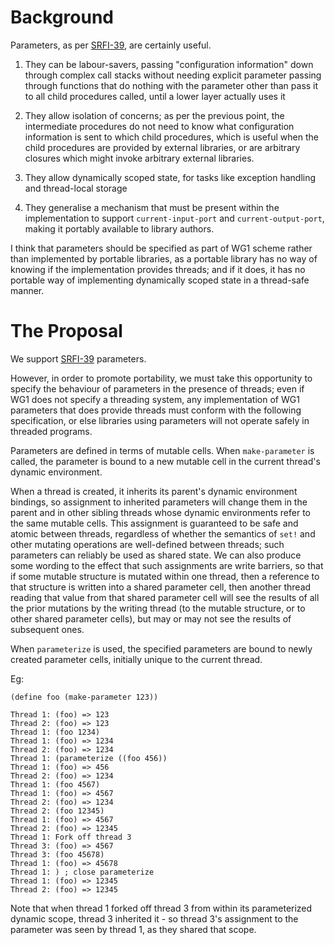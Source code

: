 # Background

Parameters, as per [SRFI-39](http://srfi.schemers.org/srfi-39/srfi-39.html), are certainly useful.

1. They can be labour-savers, passing "configuration information" down through complex call stacks without needing explicit parameter passing through functions that do nothing with the parameter other than pass it to all child procedures called, until a lower layer actually uses it

2. They allow isolation of concerns; as per the previous point, the intermediate procedures do not need to know what configuration information is sent to which child procedures, which is useful when the child procedures are provided by external libraries, or are arbitrary closures which might invoke arbitrary external libraries.

3. They allow dynamically scoped state, for tasks like exception handling and thread-local storage

4. They generalise a mechanism that must be present within the implementation to support `current-input-port` and `current-output-port`, making it portably available to library authors.

I think that parameters should be specified as part of WG1 scheme rather than implemented by portable libraries, as a portable library has no way of knowing if the implementation provides threads; and if it does, it has no portable way of implementing dynamically scoped state in a thread-safe manner.

# The Proposal

We support [SRFI-39](http://srfi.schemers.org/srfi-39/srfi-39.html) parameters.

However, in order to promote portability, we must take this opportunity to specify the behaviour of parameters in the presence of threads; even if WG1 does not specify a threading system, any implementation of WG1 parameters that does provide threads must conform with the following specification, or else libraries using parameters will not operate safely in threaded programs.

Parameters are defined in terms of mutable cells. When `make-parameter` is called, the parameter is bound to a new mutable cell in the current thread's dynamic environment.

When a thread is created, it inherits its parent's dynamic environment bindings, so assignment to inherited parameters will change them in the parent and in other sibling threads whose dynamic environments refer to the same mutable cells. This assignment is guaranteed to be safe and atomic between threads, regardless of whether the semantics of `set!` and other mutating operations are well-defined between threads; such parameters can reliably be used as shared state. We can also produce some wording to the effect that such assignments are write barriers, so that if some mutable structure is mutated within one thread, then a reference to that structure is written into a shared parameter cell, then another thread reading that value from that shared parameter cell will see the results of all the prior mutations by the writing thread (to the mutable structure, or to other shared parameter cells), but may or may not see the results of subsequent ones.

When `parameterize` is used, the specified parameters are bound to newly created parameter cells, initially unique to the current thread.

Eg:

```
(define foo (make-parameter 123))

Thread 1: (foo) => 123
Thread 2: (foo) => 123
Thread 1: (foo 1234)
Thread 1: (foo) => 1234
Thread 2: (foo) => 1234
Thread 1: (parameterize ((foo 456))
Thread 1: (foo) => 456
Thread 2: (foo) => 1234
Thread 1: (foo 4567)
Thread 1: (foo) => 4567
Thread 2: (foo) => 1234
Thread 2: (foo 12345)
Thread 1: (foo) => 4567
Thread 2: (foo) => 12345
Thread 1: Fork off thread 3
Thread 3: (foo) => 4567
Thread 3: (foo 45678)
Thread 1: (foo) => 45678
Thread 1: ) ; close parameterize
Thread 1: (foo) => 12345
Thread 2: (foo) => 12345
```

Note that when thread 1 forked off thread 3 from within its
parameterized dynamic scope, thread 3 inherited it - so thread 3's
assignment to the parameter was seen by thread 1, as they shared that scope.
